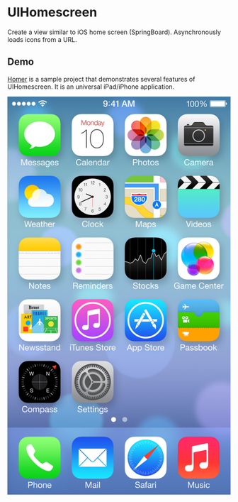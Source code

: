 UIHomescreen
============

Create a view similar to iOS home screen (SpringBoard). Asynchronously loads icons from a URL.

## Demo

[Homer](https://github.com/syasrebi/Homer) is a sample project that demonstrates several features of UIHomescreen. It is an universal iPad/iPhone application.

![Screenshot](UIHomescreen/screenshot.jpg)